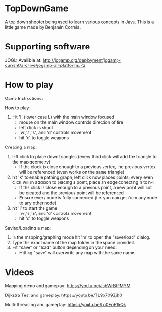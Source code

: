 # TopDownGame
A top down shooter being used to learn various concepts in Java.
This is a little game made by Benjamin Correia.

# Supporting software
JOGL:
  Availible at: 
    http://jogamp.org/deployment/jogamp-current/archive/jogamp-all-platforms.7z

# How to play
Game Instructions:

How to play:
1.  Hit 'l' (lower case L) with the main window focused
	- mouse on the main window controls direction of fire
	- left click is shoot
	- 'w','a','s', and 'd' controls movement
	- hit 'q' to toggle weapons


Creating a map:
1.  left click to place down triangles (every third click will add the triangle to the map geometry)
	- If the clock is close enough to a previous vertex, the previous vertex will be referenced (even works on the same triangle)
2.  hit 'k' to enable pathing graph; left click now places points; every even click will in addition to placing a point, place an edge conecting n to n-1
	- If the click is close enough to a previous point, a new point will not be created and the previous point will be referenced
	- Ensure every node is fully connected (i.e. you can get from any node to any other node)
3.  hit 'l' to start the game
	- 'w','a','s', and 'd' controls movement
	- hit 'q' to toggle weapons

Saving/Loading a map:
1.  In the mapping/graphing mode hit 'm' to open the "save/load" dialog.
2.  Type the exact name of the map folder in the space provided.
3.  Hit "save" or "load" button depending on your need.
	-  Hitting "save" will overwrite any map with the same name.

# Videos
Mapping demo and gameplay:
	https://youtu.be/JbbWrBtPMYM

Dijkstra Test and gameplay:
	https://youtu.be/TLSb709ZjD0
	
Multi-threading and gameplay:
	https://youtu.be/tio0EqF15Qk
